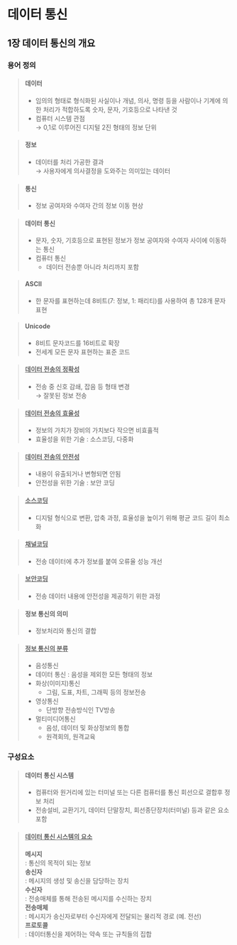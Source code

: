 # 데이터 통신  

## 1장 데이터 통신의 개요  

### 용어 정의
>#### 데이터  
>- 임의의 형태로 형식화된 사실이나 개념, 의사, 명령 등을 사람이나 기계에 의한 처리가 적합하도록 숫자, 문자, 기호등으로 나타낸 것
>- 컴퓨터 시스템 관점  
>   &rarr; 0,1로 이루어진 디지털 2진 형태의 정보 단위

>#### 정보
>- 데이터를 처리 가공한 결과  
>   &rarr; 사용자에게 의사결정을 도와주는 의미있는 데이터

>#### 통신
>- 정보 공여자와 수여자 간의 정보 이동 현상

>#### 데이터 통신
>- 문자, 숫자, 기호등으로 표현된 정보가 정보 공여자와 수여자 사이에 이동하는 통신
>- 컴퓨터 통신
>   - 데이터 전송뿐 아니라 처리까지 포함

>#### ASCII
>- 한 문자를 표현하는데 8비트(7: 정보, 1: 패리티)를 사용하여 총 128개 문자 표현

>#### Unicode
>- 8비트 문자코드를 16비트로 확장
>- 전세계 모든 문자 표현하는 표준 코드

>#### <u>데이터 전송의 정확성</u>
>- 전송 중 신호 감쇄, 잡음 등 형태 변경  
>   &rarr; 잘못된 정보 전송

>#### <u>데이터 전송의 효율성</u>
>- 정보의 가치가 장비의 가치보다 작으면 비효휼적  
>- 효율성을 위한 기술 : 소스코딩, 다중화

>#### <u>데이터 전송의 안전성</u>
>- 내용이 유출되거나 변형되면 안됨
>- 안전성을 위한 기술 : 보안 코딩

>#### <u>소스코딩</u>
>- 디지털 형식으로 변환, 압축 과정, 효율성을 높이기 위해 평균 코드 길이 최소화
 
>#### <u>채널코딩</u>
>- 전송 데이터에 추가 정보를 붙여 오류율 성능 개선

>#### <u>보안코딩</u>
>- 전송 데이터 내용에 안전성을 제공하기 위한 과정

>#### 정보 통신의 의미
>- 정보처리와 통신의 결합

>#### <u>정보 통신의 분류</u>
>- 음성통신
>- 데이터 통신 : 음성을 제외한 모든 형태의 정보
>- 화상(이미지)통신
>   - 그림, 도표, 차트, 그래픽 등의 정보전송
>- 영상통신
>   - 단방향 전송방식인 TV방송
>- 멀티미디어통신
>   - 음성, 데이터 및 화상정보의 통합
>   - 원격회의, 원격교육

### 구성요소
>#### 데이터 통신 시스템
>- 컴퓨터와 원거리에 있는 터미널 또는 다른 컴퓨터를 통신 회선으로 결합후 정보 처리
>- 전송설비, 교환기기, 데이터 단말장치, 회선종단장치(터미널) 등과 같은 요소 포함

>#### <u>데이터 통신 시스템의 요소</u>
>**메시지**  
>   : 통신의 목적이 되는 정보  
>**송신자**  
>   : 메시지의 생성 및 송신을 담당하는 장치  
>**수신자**  
>   : 전송매체를 통해 전송된 메시지를 수신하는 장치  
>**전송매체**  
>   : 메시지가 송신자로부터 수신자에게 전달되는 물리적 경로 (예. 전선)  
>**프로토콜**  
>   : 데이터통신을 제어하는 약속 또는 규칙들의 집합  